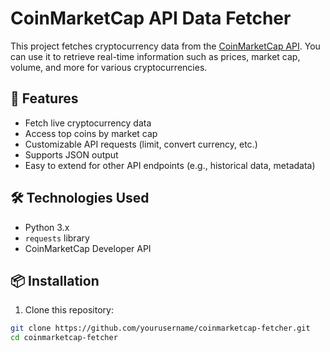 # CoinMarketCap API Data Fetcher

This project fetches cryptocurrency data from the [CoinMarketCap API](https://pro-api.coinmarketcap.com/v1/cryptocurrency/listings/latest?start=1&limit=5&convert=USD&CMC_PRO_API_KEY=c4404bfc-6ffe-4b81-a03f-f162a694c1f3). You can use it to retrieve real-time information such as prices, market cap, volume, and more for various cryptocurrencies.

## 🚀 Features

- Fetch live cryptocurrency data
- Access top coins by market cap
- Customizable API requests (limit, convert currency, etc.)
- Supports JSON output
- Easy to extend for other API endpoints (e.g., historical data, metadata)

## 🛠️ Technologies Used

- Python 3.x
- `requests` library
- CoinMarketCap Developer API

## 📦 Installation

1. Clone this repository:

```bash
git clone https://github.com/yourusername/coinmarketcap-fetcher.git
cd coinmarketcap-fetcher
